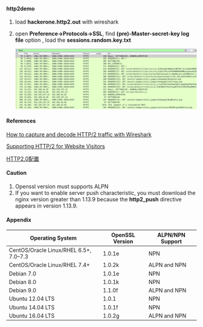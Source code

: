#### http2demo

1. load **hackerone.http2.out** with wireshark

2. open **Preference->Protocols->SSL**, find **(pre)-Master-secret-key log file** option , load the **sessions.random.key.txt**

   ![image-20190210211349249](./http2demo/images/http2demo.png)

#### References

[How to capture and decode HTTP/2 traffic with Wireshark](https://vanwilgenburg.wordpress.com/2015/11/22/how-to-capture-and-decode-http2-traffic-with-wireshark/)

[Supporting HTTP/2 for Website Visitors](https://www.nginx.com/blog/supporting-http2-google-chrome-users/)

[HTTP2.0配置](https://eggggger.xyz/2016/10/16/HTTP2/)

#### Caution

1. Openssl version must supports ALPN
2. If you want to enable server push characteristic, you must download the nginx version greater than 1.13.9 because the **http2_push** directive appears in version 1.13.9.

#### Appendix

| Operating System                       | OpenSSL Version | ALPN/NPN Support |
| -------------------------------------- | --------------- | ---------------- |
| CentOS/Oracle Linux/RHEL 6.5+, 7.0–7.3 | 1.0.1e          | NPN              |
| CentOS/Oracle Linux/RHEL 7.4+          | 1.0.2k          | ALPN and NPN     |
| Debian 7.0                             | 1.0.1e          | NPN              |
| Debian 8.0                             | 1.0.1k          | NPN              |
| Debian 9.0                             | 1.1.0f          | ALPN and NPN     |
| Ubuntu 12.04 LTS                       | 1.0.1           | NPN              |
| Ubuntu 14.04 LTS                       | 1.0.1f          | NPN              |
| Ubuntu 16.04 LTS                       | 1.0.2g          | ALPN and NPN     |

